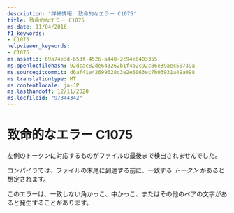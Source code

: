 ```yaml
---
description: '詳細情報: 致命的なエラー C1075'
title: 致命的なエラー C1075
ms.date: 11/04/2016
f1_keywords:
- C1075
helpviewer_keywords:
- C1075
ms.assetid: 69a74e3d-b53f-4526-a440-2c94e6403355
ms.openlocfilehash: 92dcac82de643262b1f4b2c92c86e39aec50739a
ms.sourcegitcommit: d6af41e42699628c3e2e6063ec7b03931a49a098
ms.translationtype: MT
ms.contentlocale: ja-JP
ms.lasthandoff: 12/11/2020
ms.locfileid: "97344342"
---
```

# <a name="fatal-error-c1075"></a>致命的なエラー C1075

左側のトークンに対応するものがファイルの最後まで検出されませんでした。

コンパイラでは、ファイルの末尾に到達する前に、一致する *トークン* があると想定されます。

このエラーは、一致しない角かっこ、中かっこ、またはその他のペアの文字があると発生することがあります。
